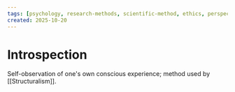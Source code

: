 ```yaml
---
tags: [psychology, research-methods, scientific-method, ethics, perspectives]
created: 2025-10-20
---
```

# Introspection

Self-observation of one's own conscious experience; method used by [[Structuralism]].
